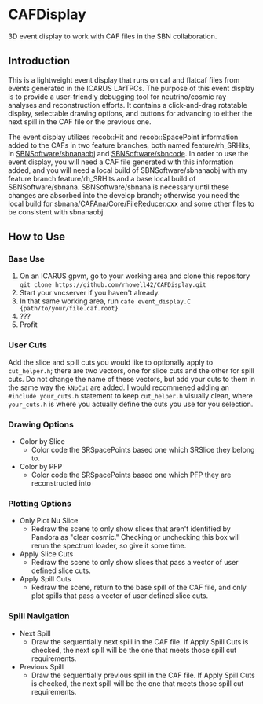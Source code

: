 # CAFDisplay
3D event display to work with CAF files in the SBN collaboration.

## Introduction
This is a lightweight event display that runs on caf and flatcaf files from events generated in the ICARUS LArTPCs. The purpose of this event display is to provide a user-friendly debugging tool for neutrino/cosmic ray analyses and reconstruction efforts. It contains a click-and-drag rotatable display, selectable drawing options, and buttons for advancing to either the next spill in the CAF file or the previous one.

The event display utilizes recob::Hit and recob::SpacePoint information added to the CAFs in two feature branches, both named feature/rh_SRHits, in [SBNSoftware/sbnanaobj](https://github.com/SBNSoftware/sbnanaobj/tree/feature/rh_SRHits) and [SBNSoftware/sbncode](https://github.com/SBNSoftware/sbncode/tree/feature/rh_SRHits). In order to use the event display, you will need a CAF file generated with this information added, and you will need a local build of SBNSoftware/sbnanaobj with my feature branch feature/rh_SRHits and a base local build of SBNSoftware/sbnana. SBNSoftware/sbnana is necessary until these changes are absorbed into the develop branch; otherwise you need the local build for sbnana/CAFAna/Core/FileReducer.cxx and some other files to be consistent with sbnanaobj.

## How to Use
### Base Use
1. On an ICARUS gpvm, go to your working area and clone this repository `git clone https://github.com/rhowell42/CAFDisplay.git`
2. Start your vncserver if you haven't already.
3. In that same working area, run `cafe event_display.C {path/to/your/file.caf.root}`
4. ???
5. Profit

### User Cuts
Add the slice and spill cuts you would like to optionally apply to `cut_helper.h`; there are two vectors, one for slice cuts and the other for spill cuts. Do not change the name of these vectors, but add your cuts to them in the same way the `kNoCut` are added. I would recommened adding an `#include your_cuts.h` statement to keep `cut_helper.h` visually clean, where `your_cuts.h` is where you actually define the cuts you use for you selection. 

### Drawing Options
- Color by Slice
  - Color code the SRSpacePoints based one which SRSlice they belong to.
- Color by PFP
  - Color code the SRSpacePoints based one which PFP they are reconstructed into

### Plotting Options
- Only Plot Nu Slice
  - Redraw the scene to only show slices that aren't identified by Pandora as "clear cosmic." Checking or unchecking this box will rerun the spectrum loader, so give it some time.
- Apply Slice Cuts
  - Redraw the scene to only show slices that pass a vector of user defined slice cuts.
- Apply Spill Cuts
  - Redraw the scene, return to the base spill of the CAF file, and only plot spills that pass a vector of user defined slice cuts.
  
### Spill Navigation
- Next Spill
  - Draw the sequentially next spill in the CAF file. If Apply Spill Cuts is checked, the next spill will be the one that meets those spill cut requirements.
- Previous Spill
  - Draw the sequentially previous spill in the CAF file. If Apply Spill Cuts is checked, the next spill will be the one that meets those spill cut requirements.
